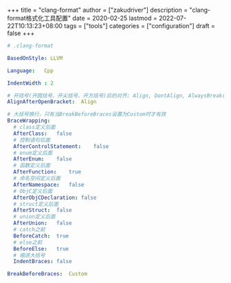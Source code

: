 +++
title = "clang-format"
author = ["zakudriver"]
description = "clang-format格式化工具配置"
date = 2020-02-25
lastmod = 2022-07-22T10:13:23+08:00
tags = ["tools"]
categories = ["configuration"]
draft = false
+++

```yaml
# .clang-format

BasedOnStyle: LLVM

Language:	Cpp

IndentWidth : 2

# 开括号(开圆括号、开尖括号、开方括号)后的对齐: Align, DontAlign, AlwaysBreak(总是在开括号后换行)
AlignAfterOpenBracket:	Align

# 大括号换行，只有当BreakBeforeBraces设置为Custom时才有效
BraceWrapping:
  # class定义后面
  AfterClass:	false
  # 控制语句后面
  AfterControlStatement:	false
  # enum定义后面
  AfterEnum:	false
  # 函数定义后面
  AfterFunction:	true
  # 命名空间定义后面
  AfterNamespace:	false
  # ObjC定义后面
  AfterObjCDeclaration:	false
  # struct定义后面
  AfterStruct:	false
  # union定义后面
  AfterUnion:	false
  # catch之前
  BeforeCatch:	true
  # else之前
  BeforeElse:	true
  # 缩进大括号
  IndentBraces:	false

BreakBeforeBraces:	Custom
```
